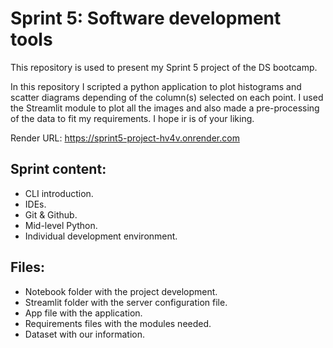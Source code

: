 # Sprint 5: Software development tools
This repository is used to present my Sprint 5 project of the DS bootcamp.

In this repository I scripted a python application to plot histograms and scatter diagrams depending of the column(s) selected on each point.
I used the Streamlit module to plot all the images and also made a pre-processing of the data to fit my requirements. I hope ir is of your
liking.

Render URL: https://sprint5-project-hv4v.onrender.com

## Sprint content:
* CLI introduction.
* IDEs.
* Git & Github.
* Mid-level Python.
* Individual development environment.

## Files:
* Notebook folder with the project development.
* Streamlit folder with the server configuration file.
* App file with the application.
* Requirements files with the modules needed.
* Dataset with our information.
